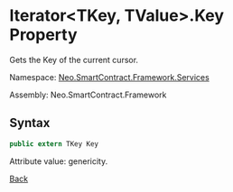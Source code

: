 # Iterator<TKey, TValue>.Key Property

Gets the Key of the current cursor.

Namespace: [Neo.SmartContract.Framework.Services](../../services.md)

Assembly: Neo.SmartContract.Framework

## Syntax

```cs
public extern TKey Key
```

Attribute value: genericity.



[Back](../Iterator.md)

